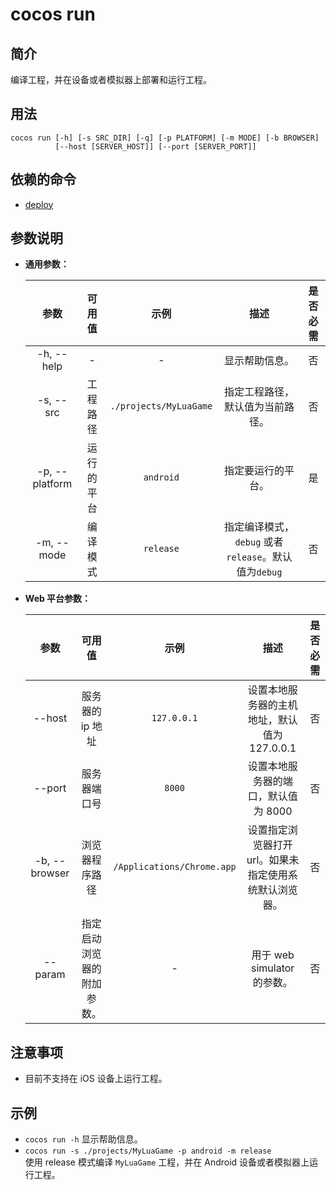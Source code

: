 # cocos run

## 简介

编译工程，并在设备或者模拟器上部署和运行工程。

## 用法

```
cocos run [-h] [-s SRC_DIR] [-q] [-p PLATFORM] [-m MODE] [-b BROWSER]
          [--host [SERVER_HOST]] [--port [SERVER_PORT]]
```

## 依赖的命令

* [deploy](cocos-deploy.md)

## 参数说明

* **通用参数：**  

	参数 | 可用值 | 示例 | 描述 | 是否必需
	:------------: | :-------------: | :------------: | :------------: | :------------:
	-h, --help | - | - | 显示帮助信息。 | 否
	-s, --src | 工程路径 | `./projects/MyLuaGame` | 指定工程路径，默认值为当前路径。 | 否
	-p, --platform | 运行的平台 | `android` | 指定要运行的平台。 | 是
	-m, --mode | 编译模式 | `release` | 指定编译模式，`debug` 或者 `release`。默认值为`debug` | 否

* **Web 平台参数：**

	参数 | 可用值 | 示例 | 描述 | 是否必需
	:------------: | :-------------: | :------------: | :------------: | :------------:
	--host | 服务器的 ip 地址 | `127.0.0.1` | 设置本地服务器的主机地址，默认值为 127.0.0.1 | 否
	--port | 服务器端口号 | `8000` | 设置本地服务器的端口，默认值为 8000 | 否
	-b, --browser | 浏览器程序路径 | `/Applications/Chrome.app` | 设置指定浏览器打开 url。如果未指定使用系统默认浏览器。 | 否
	--param | 指定启动浏览器的附加参数。 | - | 用于 web simulator 的参数。 | 否


## 注意事项

* 目前不支持在 iOS 设备上运行工程。

## 示例

* `cocos run -h` 显示帮助信息。
* `cocos run -s ./projects/MyLuaGame -p android -m release`  
	使用 release 模式编译 `MyLuaGame` 工程，并在 Android 设备或者模拟器上运行工程。